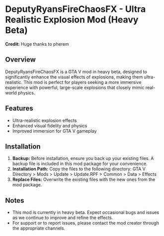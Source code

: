 # DeputyRyansFireChaosFX - Ultra Realistic Explosion Mod (Heavy Beta)

**Credit:** Huge thanks to pherem

## Overview

DeputyRyansFireChaosFX is a GTA V mod in heavy beta, designed to significantly enhance the visual effects of explosions, making them ultra-realistic. This mod is perfect for players seeking a more immersive experience with powerful, large-scale explosions that closely mimic real-world physics.

## Features

- Ultra-realistic explosion effects
- Enhanced visual fidelity and physics
- Improved immersion for GTA V gameplay

## Installation

1. **Backup:** Before installation, ensure you back up your existing files. A backup file is included in this mod package for your convenience.
2. **Installation Path:** Copy the files to the following directory: GTA V Directory > Mods > Update > Update.RPF > Common > Data > Effects
3. **Replace Files:** Overwrite the existing files with the new ones from the mod package.

## Notes

- This mod is currently in heavy beta. Expect occasional bugs and issues as we continue to improve and refine the effects.
- For support or to report issues, please contact the mod creator through the appropriate channels.
